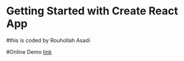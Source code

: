 # Getting Started with Create React App

#this is coded by Rouhollah Asadi

#Online Demo
[link](https://crypto-41ms.onrender.com/)